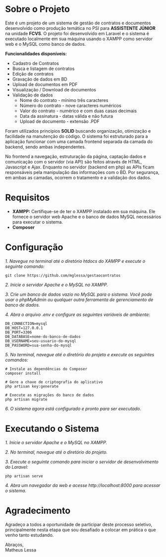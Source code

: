 # Sobre o Projeto

Este é um projeto de um sistema de gestão de contratos e documentos desenvolvido como produção temática no PSI para **ASSISTENTE JÚNIOR** na unidade **FCVS**. O projeto foi desenvolvido em Laravel e o sistema é executado localmente em sua máquina usando o XAMPP como servidor web e o MySQL como banco de dados.

**Funcionalidades disponíveis:**

- Cadastro de Contratos
- Busca e listagem de contratos
- Edição de contratos 
- Gravação de dados em BD
- Upload de documentos em PDF
- Visualização / Download de documentos
- Validação de dados
    - Nome do contrato - mínimo três caracteres
    - Número do contrato - nove caracteres numéricos
    - Valor do contrato - numérico e com duas casas decimais
    - Data da assinatura - datas válida e não futura
    - Upload de documento - extensão .PDF

Foram utilizados princípios **SOLID** buscando organização, otimização e facilidade na manutenção do código. O sistema foi estruturado para a aplicação funcionar com uma camada frontend separada da camada do backend, sendo ambas independentes.

No frontend a navegação, estruturação da página, captação dados e comunicação com o servidor (via API) são feitos através de HTML, Javascript e Ajax. Enquanto no servidor (backend em php) as APIs ficam responsáveis pela manipulação das informações com o BD. Por segurança, em ambas as camadas, ocorrem o tratamento e a validação dos dados.

# Requisitos

- **XAMPP:** Certifique-se de ter o XAMPP instalado em sua máquina. Ele fornece o servidor web Apache e o banco de dados MySQL necessários para executar o sistema.
- **Composer**

# Configuração

*1. Navegue no terminal até o diretório htdocs do XAMPP e execute o seguinte comando:*

    git clone https://github.com/mglessa/gestaocontratos

*2. Inicie o servidor Apache e o MySQL no XAMPP.*

*3. Crie um banco de dados vazio no MySQL para o sistema. Você pode usar o phpMyAdmin ou qualquer outra ferramenta de gerenciamento de banco de dados.*

*4. Abra o arquivo .env e configure as seguintes variáveis de ambiente:*

    DB_CONNECTION=mysql
    DB_HOST=127.0.0.1
    DB_PORT=3306
    DB_DATABASE=nome-do-banco-de-dados
    DB_USERNAME=seu-usuario-do-mysql
    DB_PASSWORD=sua-senha-do-mysql

*5. No terminal, navegue até o diretório do projeto e execute os seguintes comandos:*

    # Instale as dependências do Composer
    composer install

    # Gere a chave de criptografia do aplicativo
    php artisan key:generate

    # Execute as migrações do banco de dados
    php artisan migrate

*6. O sistema agora está configurado e pronto para ser executado.*

# Executando o Sistema

*1. Inicie o servidor Apache e o MySQL no XAMPP.*

*2. No terminal, navegue até o diretório do projeto.*

*3. Execute o seguinte comando para iniciar o servidor de desenvolvimento do Laravel:*

    php artisan serve

*4. Abra um navegador da web e acesse http://localhost:8000 para acessar o sistema.*

# Agradecimento
Agradeço a todos a oportunidade de participar deste processo seletivo, principalmente nesta etapa que sou desafiado a colocar em prática o que venho tanto estudando.

Abraços,<br/>
Matheus Lessa
